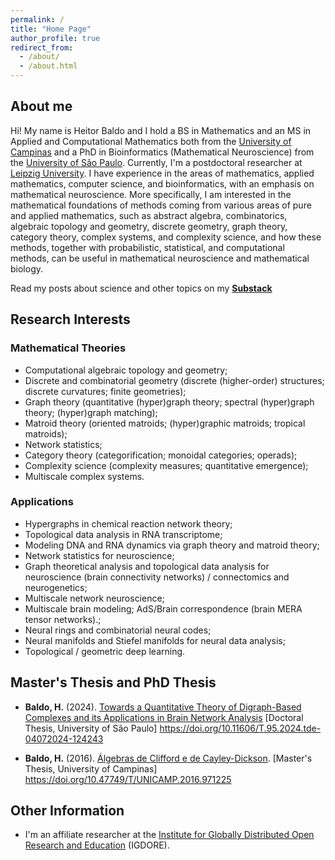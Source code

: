 ```yaml
---
permalink: /
title: "Home Page"
author_profile: true
redirect_from: 
  - /about/
  - /about.html
---
```



## About me

Hi! My name is Heitor Baldo and I hold a BS in Mathematics and an MS in Applied and Computational Mathematics both from the [University of Campinas](https://www.unicamp.br/en) and a PhD in Bioinformatics (Mathematical Neuroscience) from the [University of São Paulo](https://www5.usp.br/). Currently, I'm a postdoctoral researcher at [Leipzig University](https://www.uni-leipzig.de/en). I have experience in the areas of mathematics, applied mathematics, computer science, and bioinformatics, with an emphasis on mathematical neuroscience. More specifically, I am interested in the mathematical foundations of methods coming from various areas of pure and applied mathematics, such as abstract algebra, combinatorics, algebraic topology and geometry, discrete geometry, graph theory, category theory, complex systems, and complexity science, and how these methods, together with probabilistic, statistical, and computational methods, can be useful in mathematical neuroscience and mathematical biology. 



<!-- <div class="notice--info"> <!-- class="notice--warning" -->
<!-- You may find a short version of my CV <a href=""><strong>here</strong></a>.-->
<!-- </div>-->


<div class="notice--info"> <!-- class="notice--warning" -->
 Read my posts about science and other topics on my <a href="https://substack.com/@actuallyheitor" target="blank"><strong>Substack</strong></a>
</div>




## Research Interests

### Mathematical Theories

* Computational algebraic topology and geometry;
* Discrete and combinatorial geometry (discrete (higher-order) structures; discrete curvatures; finite geometries);
* Graph theory (quantitative (hyper)graph theory; spectral (hyper)graph theory; (hyper)graph matching);
* Matroid theory (oriented matroids; (hyper)graphic matroids; tropical matroids); 
* Network statistics;
* Category theory (categorification; monoidal categories; operads);
* Complexity science (complexity measures; quantitative emergence);
* Multiscale complex systems.


### Applications 

* Hypergraphs in chemical reaction network theory;
* Topological data analysis in RNA transcriptome;
* Modeling DNA and RNA dynamics via graph theory and matroid theory;
* Network statistics for neuroscience;
* Graph theoretical analysis and topological data analysis for neuroscience (brain connectivity networks) / connectomics and neurogenetics;
* Multiscale network neuroscience; 
* Multiscale brain modeling; AdS/Brain correspondence (brain MERA tensor networks).;
* Neural rings and combinatorial neural codes;
* Neural manifolds and Stiefel manifolds for neural data analysis;
* Topological / geometric deep learning.


## Master's Thesis and PhD Thesis


* **Baldo, H.** (2024). [Towards a Quantitative Theory of Digraph-Based Complexes and its Applications in Brain Network Analysis](https://arxiv.org/pdf/2409.09862) [Doctoral Thesis, University of São Paulo] https://doi.org/10.11606/T.95.2024.tde-04072024-124243

* **Baldo, H.** (2016). [Álgebras de Clifford e de Cayley-Dickson](/files/BaldoHeitor_MP.pdf). [Master's Thesis, University of Campinas] https://doi.org/10.47749/T/UNICAMP.2016.971225



## Other Information

* I'm an affiliate researcher at the [Institute for Globally Distributed Open Research and Education](https://igdore.org/) (IGDORE).
